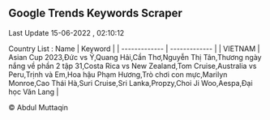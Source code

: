 

## Google Trends Keywords Scraper 
 
Last Update 15-06-2022 , 02:10:12

Country List :
 Name  | Keyword |
| ------------- | ------------- |
| VIETNAM | Asian Cup 2023,Đức vs Ý,Quang Hải,Cần Thơ,Nguyễn Thị Tân,Thương ngày nắng về phần 2 tập 31,Costa Rica vs New Zealand,Tom Cruise,Australia vs Peru,Trịnh và Em,Hoa hậu Phạm Hương,Trò chơi con mực,Marilyn Monroe,Cao Thái Hà,Suri Cruise,Sri Lanka,Propzy,Choi Ji Woo,Aespa,Đại học Văn Lang |



© Abdul Muttaqin 
